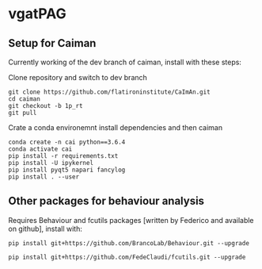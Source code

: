 # vgatPAG


## Setup for Caiman
Currently working of the dev branch of caiman, install with these steps:

Clone repository and switch to dev branch

```
git clone https://github.com/flatironinstitute/CaImAn.git
cd caiman
git checkout -b 1p_rt
git pull
```

Crate a conda environemnt install dependencies and then caiman
```
conda create -n cai python==3.6.4
conda activate cai
pip install -r requirements.txt
pip install -U ipykernel
pip install pyqt5 napari fancylog
pip install . --user
```


## Other packages for behaviour analysis

Requires Behaviour and fcutils packages [written by Federico and available on github], install with:

```
pip install git+https://github.com/BrancoLab/Behaviour.git --upgrade
```

```
pip install git+https://github.com/FedeClaudi/fcutils.git --upgrade
```